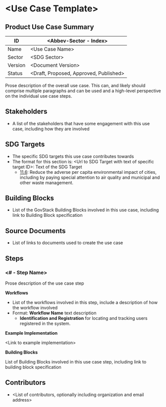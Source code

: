 # \<Use Case Template>

## Product Use Case Summary

| ID      | \<Abbev-Sector - Index>                 |
| ------- | --------------------------------------- |
| Name    | \<Use Case Name>                        |
| Sector  | \<SDG Sector>                           |
| Version | \<Document Version>                     |
| Status  | \<Draft, Proposed, Approved, Published> |

Prose description of the overall use case. This can, and likely should comprise multiple paragraphs and can be used and a high-level perspective on the individual use case steps.

## Stakeholders

- A list of the stakeholders that have some engagement with this use case, including how they are involved

## SDG Targets

- The specific SDG targets this use case contributes towards
- The format for this section is: \<Url to SDG Target with text of specific target ID>: Text of the SDG Target
  - [11.6](https://solutions.dial.community/sdgs/sustainable_cities_and_communiti): Reduce the adverse per capita environmental impact of cities, including by paying special attention to air quality and municipal and other waste management.

## Building Blocks

- List of the GovStack Building Blocks involved in this use case, including link to Building Block specification

## Source Documents

- List of links to documents used to create the use case

## Steps

### <# - Step Name>

Prose description of the use case step

&#x20;**Workflows**

- List of the workflows involved in this step, include a description of how the workflow involved
- Format: **Workflow Name** text description
  - **Identification and Registration** for locating and tracking users registered in the system.&#x20;

**Example Implementation**

\<Link to example implementation>

**Building Blocks**

List of Building Blocks involved in this use case step, including link to building block specification&#x20;

## Contributors

- \<List of contributors, optionally including organization and email address>
